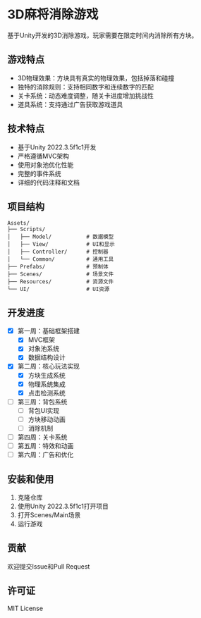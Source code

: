 # 3D麻将消除游戏

基于Unity开发的3D消除游戏，玩家需要在限定时间内消除所有方块。

## 游戏特点

- 3D物理效果：方块具有真实的物理效果，包括掉落和碰撞
- 独特的消除规则：支持相同数字和连续数字的匹配
- 关卡系统：动态难度调整，随关卡进度增加挑战性
- 道具系统：支持通过广告获取游戏道具

## 技术特点

- 基于Unity 2022.3.5f1c1开发
- 严格遵循MVC架构
- 使用对象池优化性能
- 完整的事件系统
- 详细的代码注释和文档

## 项目结构

```
Assets/
├── Scripts/
│   ├── Model/           # 数据模型
│   ├── View/            # UI和显示
│   ├── Controller/      # 控制器
│   └── Common/          # 通用工具
├── Prefabs/             # 预制体
├── Scenes/              # 场景文件
├── Resources/           # 资源文件
└── UI/                  # UI资源
```

## 开发进度

- [x] 第一周：基础框架搭建
  - [x] MVC框架
  - [x] 对象池系统
  - [x] 数据结构设计

- [x] 第二周：核心玩法实现
  - [x] 方块生成系统
  - [x] 物理系统集成
  - [x] 点击检测系统

- [ ] 第三周：背包系统
  - [ ] 背包UI实现
  - [ ] 方块移动动画
  - [ ] 消除机制

- [ ] 第四周：关卡系统
- [ ] 第五周：特效和动画
- [ ] 第六周：广告和优化

## 安装和使用

1. 克隆仓库
2. 使用Unity 2022.3.5f1c1打开项目
3. 打开Scenes/Main场景
4. 运行游戏

## 贡献

欢迎提交Issue和Pull Request

## 许可证

MIT License 